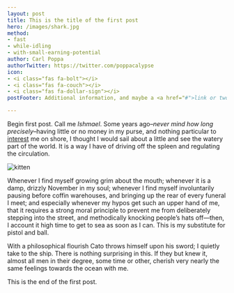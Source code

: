 ```yaml
---
layout: post
title: This is the title of the first post
hero: /images/shark.jpg
method:
- fast
- while-idling
- with-small-earning-potential
author: Carl Poppa
authorTwitter: https://twitter.com/poppacalypse
icon:
- <i class="fas fa-bolt"></i>
- <i class="fas fa-couch"></i>
- <i class="fas fa-dollar-sign"></i>
postFooter: Additional information, and maybe a <a href="#">link or two</a>. Lorem ipsum dolor sit amet

---
```


Begin first post. Call me *Ishmael*. Some years ago–*never mind how long
precisely*–having little or no money in my purse, and nothing
particular to [interest](http://google.com) me on shore, I thought I would sail about a little
and see the watery part of the world. It is a way I have of driving off
the spleen and regulating the circulation.

<img src="https://placekitten.com/g/600/600" alt="kitten">

Whenever I find myself growing grim about the mouth; whenever it is a damp,
drizzly November in my soul; whenever I find myself involuntarily pausing
before coffin warehouses, and bringing up the rear of every funeral I meet;
and especially whenever my hypos get such an upper hand of me, that it
requires a strong moral principle to prevent me from deliberately stepping
into the street, and methodically knocking people’s hats off—then, I
account it high time to get to sea as soon as I can. This is my substitute
for pistol and ball.

With a philosophical flourish Cato throws himself upon
his sword; I quietly take to the ship. There is nothing surprising in this.
If they but knew it, almost all men in their degree, some time or other,
cherish very nearly the same feelings towards the ocean with me.

This is the end of the first post.
